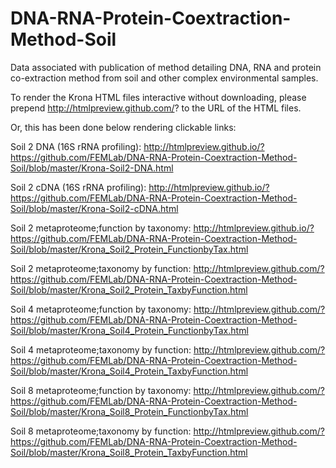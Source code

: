# DNA-RNA-Protein-Coextraction-Method-Soil
Data associated with publication of method detailing DNA, RNA and protein co-extraction method from soil and other complex environmental samples.

To render the Krona HTML files interactive without downloading, please prepend http://htmlpreview.github.com/? to the URL of the HTML files. 

Or, this has been done below rendering clickable links:

Soil 2 DNA (16S rRNA profiling):
http://htmlpreview.github.io/?https://github.com/FEMLab/DNA-RNA-Protein-Coextraction-Method-Soil/blob/master/Krona-Soil2-DNA.html

Soil 2 cDNA (16S rRNA profiling):
http://htmlpreview.github.io/?https://github.com/FEMLab/DNA-RNA-Protein-Coextraction-Method-Soil/blob/master/Krona-Soil2-cDNA.html

Soil 2 metaproteome;function by taxonomy:
http://htmlpreview.github.io/?https://github.com/FEMLab/DNA-RNA-Protein-Coextraction-Method-Soil/blob/master/Krona_Soil2_Protein_FunctionbyTax.html

Soil 2 metaproteome;taxonomy by function:
http://htmlpreview.github.com/?https://github.com/FEMLab/DNA-RNA-Protein-Coextraction-Method-Soil/blob/master/Krona_Soil2_Protein_TaxbyFunction.html

Soil 4 metaproteome;function by taxonomy:
http://htmlpreview.github.com/?https://github.com/FEMLab/DNA-RNA-Protein-Coextraction-Method-Soil/blob/master/Krona_Soil4_Protein_FunctionbyTax.html

Soil 4 metaproteome;taxonomy by function:
http://htmlpreview.github.com/?https://github.com/FEMLab/DNA-RNA-Protein-Coextraction-Method-Soil/blob/master/Krona_Soil4_Protein_TaxbyFunction.html

Soil 8 metaproteome;function by taxonomy:
http://htmlpreview.github.com/?https://github.com/FEMLab/DNA-RNA-Protein-Coextraction-Method-Soil/blob/master/Krona_Soil8_Protein_FunctionbyTax.html

Soil 8 metaproteome;taxonomy by function:
http://htmlpreview.github.com/?https://github.com/FEMLab/DNA-RNA-Protein-Coextraction-Method-Soil/blob/master/Krona_Soil8_Protein_TaxbyFunction.html


